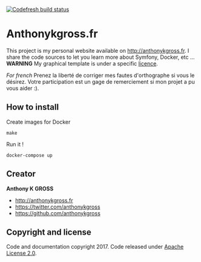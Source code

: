 [![Codefresh build status]( https://g.codefresh.io/api/badges/build?repoOwner=anthonykgross&repoName=anthonykgrossfr&branch=master&pipelineName=anthonykgrossfr&accountName=anthonykgross&key=eyJhbGciOiJIUzI1NiJ9.NTk2ZDVjM2NkMjMxY2IwMDAxYjdmMGVi.3RVId6fXkHpwyEa6s4dBwjkqA002DYoydBRVaieIOSo&type=cf-1)]( https://g.codefresh.io/repositories/anthonykgross/anthonykgrossfr/builds?filter=trigger:build;branch:master;service:599cddb84828a900010974ac~anthonykgrossfr)

# Anthonykgross.fr 
This project is my personal website available on <http://anthonykgross.fr>. I share the code sources to let you learn more about Symfony, Docker, etc ...  
**WARNING** My graphical template is under a specific [licence](https://themeforest.net/licenses/terms/regular/2.1).

_For french_ 
Prenez la liberté de corriger mes fautes d'orthographe si vous le désirez. Votre participation est un gage de remerciement si mon projet a pu vous aider :).

## How to install 

Create images for Docker
```console
make
```

Run it !
```console
docker-compose up
```

## Creator
**Anthony K GROSS**
- <http://anthonykgross.fr>
- <https://twitter.com/anthonykgross>
- <https://github.com/anthonykgross>

## Copyright and license
Code and documentation copyright 2017. Code released under [Apache License 2.0](https://github.com/anthonykgross/anthonykgrossfr/blob/master/LICENSE).
